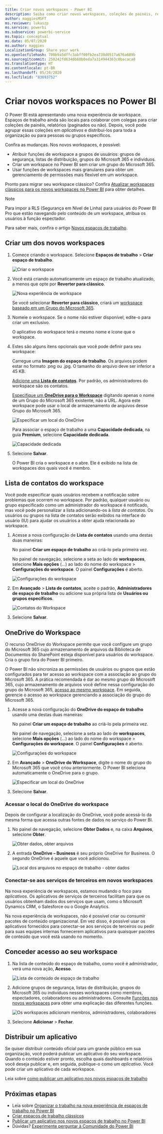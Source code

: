 ```yaml
---
title: Criar novos workspaces - Power BI
description: Saiba como criar novos workspaces, coleções de painéis, relatórios e relatórios paginados criados para oferecer métricas-chave para a organização.
author: maggiesMSFT
ms.reviewer: lukaszp
ms.service: powerbi
ms.subservice: powerbi-service
ms.topic: conceptual
ms.date: 05/07/2020
ms.author: maggies
LocalizationGroup: Share your work
ms.openlocfilehash: 700b9a5dffc3abff00fb2ea738d0517a676a689b
ms.sourcegitcommit: 250242fd6346b60b0eda7a314944363c0bacaca8
ms.translationtype: HT
ms.contentlocale: pt-BR
ms.lasthandoff: 05/20/2020
ms.locfileid: "83693752"
---
```

# <a name="create-the-new-workspaces-in-power-bi"></a>Criar novos workspaces no Power BI

O Power BI está apresentando uma nova experiência de workspace. Espaços de trabalho ainda são locais para colaborar com colegas para criar coleções de painéis, relatórios (paginados ou não). Depois, você pode agrupar essas coleções em *aplicativos* e distribuí-los para toda a organização ou para pessoas ou grupos específicos.

Confira as mudanças. Nos novos workspaces, é possível:

- Atribuir funções de workspace a grupos de usuários: grupos de segurança, listas de distribuição, grupos do Microsoft 365 e indivíduos.
- Criar um workspace no Power BI sem criar um grupo do Microsoft 365.
- Usar funções de workspaces mais granulares para obter um gerenciamento de permissões mais flexível em um workspace.

Pronto para migrar seu workspace clássico? Confira [Atualizar workspaces clássicos para os novos workspaces no Power BI](service-upgrade-workspaces.md) para obter detalhes.

> [!NOTE]
> Para impor a RLS (Segurança em Nível de Linha) para usuários do Power BI Pro que estão navegando pelo conteúdo de um workspace, atribua os usuários à função espectador.

Para saber mais, confira o artigo [Novos espaços de trabalho](service-new-workspaces.md).

## <a name="create-one-of-the-new-workspaces"></a>Criar um dos novos workspaces

1. Comece criando o workspace. Selecione **Espaços de trabalho** > **Criar espaço de trabalho**.
   
     ![Criar o workspace](media/service-create-the-new-workspaces/power-bi-workspace-create.png)

2. Você está criando automaticamente um espaço de trabalho atualizado, a menos que opte por **Reverter para clássico**.
   
     ![Nova experiência de workspace](media/service-create-the-new-workspaces/power-bi-new-workspace.png)
     
     Se você selecionar **Reverter para clássico**, criará um [workspace baseado em um Grupo do Microsoft 365](service-create-workspaces.md). 

2. Nomeie o workspace. Se o nome não estiver disponível, edite-o para criar um exclusivo.
   
     O aplicativo do workspace terá o mesmo nome e ícone que o workspace.
   
1. Estes são alguns itens opcionais que você pode definir para seu workspace:

    Carregue uma **Imagem do espaço de trabalho**. Os arquivos podem estar no formato .png ou .jpg. O tamanho do arquivo deve ser inferior a 45 KB.
    
    [Adicione uma **Lista de contatos**](#workspace-contact-list). Por padrão, os administradores do workspace são os contatos. 
    
    [Especifique um **OneDrive para o Workspace**](#workspace-onedrive) digitando apenas o nome de um Grupo do Microsoft 365 existente, não a URL. Agora este workspace pode usar o local de armazenamento de arquivos desse Grupo do Microsoft 365.

    ![Especificar um local do OneDrive](media/service-create-the-new-workspaces/power-bi-new-workspace-onedrive.png)

    Para associar o espaço de trabalho a uma **Capacidade dedicada**, na guia **Premium**, selecione **Capacidade dedicada**.
     
    ![Capacidade dedicada](media/service-create-the-new-workspaces/power-bi-workspace-premium.png)

1. Selecione **Salvar**.

    O Power BI cria o workspace e o abre. Ele é exibido na lista de workspaces dos quais você é membro. 

## <a name="workspace-contact-list"></a>Lista de contatos do workspace

Você pode especificar quais usuários recebem a notificação sobre problemas que ocorrem no workspace. Por padrão, qualquer usuário ou grupo especificado como um administrador do workspace é notificado, mas você pode personalizar a lista adicionando-os à *lista de contatos*. Os usuários ou grupos na lista de contatos serão exibidos na interface do usuário (IU) para ajudar os usuários a obter ajuda relacionada ao workspace.

1. Acesse a nova configuração de **Lista de contatos** usando uma destas duas maneiras:

    No painel **Criar um espaço de trabalho** ao criá-lo pela primeira vez.

    No painel de navegação, selecione a seta ao lado de **workspaces**, selecione **Mais opções** (...) ao lado do nome do workspace > **Configurações do workspace**. O painel **Configurações** é aberto.

    ![Configurações do workspace](media/service-create-the-new-workspaces/power-bi-workspace-new-settings.png)

2. Em **Avançado** > **Lista de contatos**, aceite o padrão, **Administradores de espaço de trabalho** ou adicione sua própria lista de **Usuários ou grupos específicos**. 

    ![Contatos do Workspace](media/service-create-the-new-workspaces/power-bi-workspace-contacts.png)

3. Selecione **Salvar**.

## <a name="workspace-onedrive"></a>OneDrive do Workspace

O recurso OneDrive do Workspace permite que você configure um grupo do Microsoft 365 cujo armazenamento de arquivos da Biblioteca de Documentos do SharePoint esteja disponível para usuários do workspace. Cria o grupo fora do Power BI primeiro.

O Power BI não sincroniza as permissões de usuários ou grupos que estão configurados para ter acesso ao workspace com a associação ao grupo do Microsoft 365. A prática recomendada é dar ao mesmo grupo do Microsoft 365, cujo armazenamento de arquivos você define nessa configuração do grupo do Microsoft 365, [acesso ao mesmo workspace](#give-access-to-your-workspace). Em seguida, gerencie o acesso ao workspace gerenciando a associação do grupo do Microsoft 365.

1. Acesse a nova configuração do **OneDrive do espaço de trabalho** usando uma destas duas maneiras:

    No painel **Criar um espaço de trabalho** ao criá-lo pela primeira vez.

    No painel de navegação, selecione a seta ao lado de **workspaces**, selecione **Mais opções** (...) ao lado do nome do workspace > **Configurações do workspace**. O painel **Configurações** é aberto.

    ![Configurações do workspace](media/service-create-the-new-workspaces/power-bi-workspace-new-settings.png)

2. Em **Avançado** > **OneDrive do Workspace**, digite o nome do grupo do Microsoft 365 que você criou anteriormente. O Power BI seleciona automaticamente o OneDrive para o grupo.

    ![Especificar um local do OneDrive](media/service-create-the-new-workspaces/power-bi-new-workspace-onedrive.png)

3. Selecione **Salvar**.

### <a name="access-the-workspace-onedrive-location"></a>Acessar o local do OneDrive do workspace

Depois de configurar a localização do OneDrive, você pode acessá-lo da mesma forma que acessa outras fontes de dados no serviço do Power BI.

1. No painel de navegação, selecione **Obter Dados** e, na caixa **Arquivos**, selecione **Obter**.

    ![Obter dados, obter arquivos](media/service-create-the-new-workspaces/power-bi-get-data-files.png)

1.  A entrada **OneDrive – Business** é seu próprio OneDrive for Business. O segundo OneDrive é aquele que você adicionou.

    ![Local dos arquivos no espaço de trabalho - obter dados](media/service-create-the-new-workspaces/power-bi-new-workspace-get-data-onedrive.png)

### <a name="connecting-to-third-party-services-in-new-workspaces"></a>Conectar-se aos serviços de terceiros em novos workspaces

Na nova experiência de workspaces, estamos mudando o foco para *aplicativos*. Os aplicativos de serviços de terceiros facilitam para que os usuários obtenham dados dos serviços que usam, como o Microsoft Dynamics CRM, o Salesforce ou o Google Analytics.

Na nova experiência de workspaces, não é possível criar ou consumir pacotes de conteúdo organizacional. Em vez disso, é possível usar os aplicativos fornecidos para conectar-se aos serviços de terceiros ou pedir para suas equipes internas fornecerem aplicativos para quaisquer pacotes de conteúdo que você está usando no momento. 

## <a name="give-access-to-your-workspace"></a>Conceder acesso ao seu workspace

1. Na lista de conteúdo do espaço de trabalho, como você é administrador, verá uma nova ação, **Acesso**.

    ![Lista de conteúdo de espaço de trabalho](media/service-create-the-new-workspaces/power-bi-workspace-access-icon.png)

1. Adicione grupos de segurança, listas de distribuição, grupos do Microsoft 365 ou indivíduos nesses workspaces como membros, espectadores, colaboradores ou administradores. Consulte [Funções nos novos workspaces](service-new-workspaces.md#roles-in-the-new-workspaces) para obter uma explicação das diferentes funções.

    ![Os workspaces adicionam membros, administradores, colaboradores](media/service-create-the-new-workspaces/power-bi-workspace-add-members.png)

9. Selecione **Adicionar** > **Fechar**.


## <a name="distribute-an-app"></a>Distribuir um aplicativo

Se quiser distribuir conteúdo oficial para um grande público em sua organização, você poderá publicar um aplicativo do seu workspace.  Quando o conteúdo estiver pronto, escolha quais dashboards e relatórios você deseja publicar e, em seguida, publique-o como um *aplicativo*. Você pode criar um aplicativo de cada workspace.

Leia sobre [como publicar um aplicativo nos novos espaços de trabalho](service-create-distribute-apps.md)

## <a name="next-steps"></a>Próximas etapas
* Leia sobre [Organizar o trabalho na nova experiência de espaços de trabalho no Power BI](service-new-workspaces.md)
* [Criar espaços de trabalho clássicos](service-create-workspaces.md)
* [Publicar um aplicativo nos novos espaços de trabalho no Power BI](service-create-distribute-apps.md)
* Dúvidas? [Experimente perguntar à Comunidade do Power BI](https://community.powerbi.com/)
